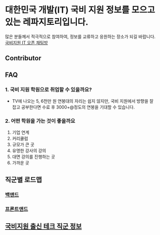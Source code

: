 # 대한민국 개발(IT) 국비 지원 정보를 모으고 있는 레파지토리입니다.
많은 분들께서 적극적으로 참여하여, 정보를 교류하고 응원하는 장소가 되길 바랍니다.
[국비지원 IT 오픈 채팅방](https://open.kakao.com/o/gLTRmEcc)

## Contributor

## FAQ

### 1. 국비 지원 학원으로 취업할 수 있을까요?</summary>
- TV에 나오는 5, 6천만 원 연봉대의 자리는 쉽지 않지만, 국비 지원에서 방향을 잘 잡고 공부한다면 수료 후 3000+@정도의 연봉을 기대할 수 있습니다.

### 2. 어떤 학원을 가는 것이 좋을까요
1. 기업 연계
2. 커리큘럼
3. 규모가 큰 곳
4. 유명한 강사의 강의
5. 대면 강의를 진행하는 곳
6. 가까운 곳    

## 직군별 로드맵
### [백앤드](https://github.com/filmScoring/korean_it_edu/blob/main/Backend/roadmap.md)

### [프론트앤드](https://github.com/filmScoring/korean_it_edu/blob/main/Frontend/roadmap.md)

## [국비지원 출신 테크 직군 정보](https://docs.google.com/spreadsheets/d/162TD4qqC9HKRdd4vnrHVymJxrGHMe6uGAjx67Bnt7Kc/edit?usp=sharing)


